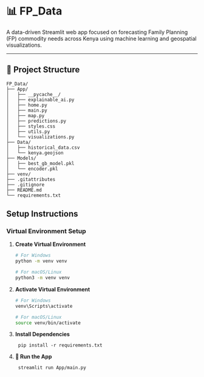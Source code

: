 ﻿# 📊 FP_Data

A data-driven Streamlit web app focused on forecasting Family Planning (FP) commodity needs across Kenya using machine learning and geospatial visualizations.

---

## 📁 Project Structure

```text
FP_Data/
├── App/
│   ├── __pycache__/
│   ├── explainable_ai.py
│   ├── home.py
│   ├── main.py
│   ├── map.py
│   ├── predictions.py
│   ├── styles.css
│   ├── utils.py
│   └── visualizations.py
├── Data/
│   ├── historical_data.csv
│   └── kenya.geojson
├── Models/
│   ├── best_gb_model.pkl
│   └── encoder.pkl
├── venv/
├── .gitattributes
├── .gitignore
├── README.md
└── requirements.txt
```

## Setup Instructions

### Virtual Environment Setup

1. **Create Virtual Environment**
    ```bash
    # For Windows
    python -m venv venv

    # For macOS/Linux
    python3 -m venv venv
    ```

2. **Activate Virtual Environment**
    ```bash
    # For Windows
    venv\Scripts\activate

    # For macOS/Linux
    source venv/bin/activate
    ```

3. **Install Dependencies**

        pip install -r requirements.txt

4. **🚀 Run the App**

        streamlit run App/main.py


